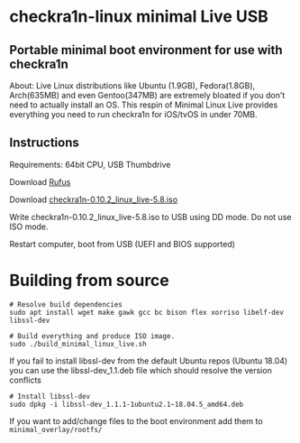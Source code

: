 # checkra1n-linux minimal Live USB

## Portable minimal boot environment for use with checkra1n

About: Live Linux distributions like Ubuntu (1.9GB), Fedora(1.8GB), Arch(635MB) and even Gentoo(347MB) are extremely bloated if you don't need to actually install an OS. This respin of Minimal Linux Live provides everything you need to run checkra1n for iOS/tvOS in under 70MB.

## Instructions

Requirements: 64bit CPU, USB Thumbdrive

Download [Rufus](https://github.com/pbatard/rufus/releases/download/v3.11/rufus-3.11.exe)

Download [checkra1n-0.10.2_linux_live-5.8.iso](https://github.com/khevin014/checkra1n-linux/releases/download/alpha/checkra1n-0.10.2_linux_live-5.8.iso)

Write checkra1n-0.10.2_linux_live-5.8.iso to USB using DD mode. Do not use ISO mode.

Restart computer, boot from USB (UEFI and BIOS supported)

# Building from source

```
# Resolve build dependencies
sudo apt install wget make gawk gcc bc bison flex xorriso libelf-dev libssl-dev

# Build everything and produce ISO image.
sudo ./build_minimal_linux_live.sh
```

If you fail to install libssl-dev from the default Ubuntu repos (Ubuntu 18.04) you can use the libssl-dev_1.1.deb file which should resolve the version conflicts

```
# Install libssl-dev
sudo dpkg -i libssl-dev_1.1.1-1ubuntu2.1~18.04.5_amd64.deb
```

If you want to add/change files to the boot environment add them to `minimal_overlay/rootfs/`
